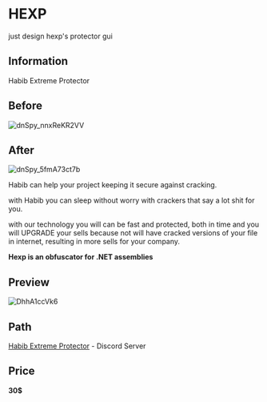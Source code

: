 # HEXP
just design hexp's protector gui

## Information
Habib Extreme Protector

## Before
![dnSpy_nnxReKR2VV](https://user-images.githubusercontent.com/54489997/73324897-1fcc8b80-427f-11ea-805b-6f85456b505d.png)

## After
![dnSpy_5fmA73ct7b](https://user-images.githubusercontent.com/54489997/73324904-265b0300-427f-11ea-949a-8518193f044b.png)



Habib can help your project keeping it secure against cracking.

with Habib you can sleep without worry with crackers that say a lot shit for you.

with our technology you will can be fast and protected, both in time and you will UPGRADE your sells because not will have cracked versions of your file in internet, resulting in more sells for your company.

**Hexp is an obfuscator for .NET assemblies**

## Preview
![DhhA1ccVk6](https://user-images.githubusercontent.com/54489997/73324510-c4e66480-427d-11ea-836a-e670fbaeb312.gif)

## Path
[Habib Extreme Protector](https://discord.gg/fgCkuP4) - Discord Server

## Price

**30$**

